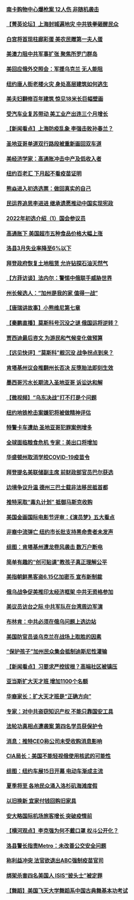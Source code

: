 #### [南卡购物中心爆枪案 12人伤 非随机袭击](../pages/nsc412/n13713383.md) 
#### [【菁英论坛】上海封城遍地灾 中共铁拳砸醒民众](../pages/nsc412/n13713359.md) 
#### [白宫将首现柱廊彩蛋 美农民赠第一夫人蛋](../pages/nsc412/n13713313.md) 
#### [美澳力阻中共军事扩张 聚焦所罗门群岛](../pages/nsc412/n13713328.md) 
#### [美回应俄外交照会：军援乌克兰 无人能阻](../pages/nsc412/n13713168.md) 
#### [纽约唐人街老楼火灾 身处高层建筑如何逃生](../pages/nsc412/n13712851.md) 
#### [美夫妇翻修百年建筑 惊见18米长巨幅壁画](../pages/nsc412/n13712932.md) 
#### [受汽车业复苏带动 美工业产出连三个月增长](../pages/nsc412/n13712990.md) 
#### [【新闻看点】上海防疫乱象 李强击败孙春兰？](../pages/nsc412/n13712715.md) 
#### [圣地亚哥单道双行路段被重新画回双车道](../pages/nsc412/n13712741.md) 
#### [美经济学家：高通胀冲击中产及低收入者](../pages/nsc412/n13712803.md) 
#### [纽约百老汇 下月起不看疫苗证明](../pages/nsc412/n13712854.md) 
#### [熊焱进入初选选票：做回真实的自己](../pages/nsc412/n13712874.md) 
#### [民运界追思李进进  继承遗愿推动中国实现宪政](../pages/nsc412/n13712669.md) 
#### [2022年初选介绍（1）国会参议员](../pages/nsc412/n13712858.md) 
#### [高通胀下 美国超市五种食品价格大幅上涨](../pages/nsc412/n13712779.md) 
#### [洛县3月失业率降至6%以下](../pages/nsc412/n13712818.md) 
#### [拜登政府恢复土地租赁 允许钻探石油天然气](../pages/nsc412/n13712742.md) 
#### [【方菲访谈】法内尔：警惕中俄联手威胁世界](../pages/nsc412/n13712693.md) 
#### [州长候选人：“加州是我的家 值得一战”](../pages/nsc412/n13712780.md) 
#### [【唐瑞讲故事】小熊维尼第七章](../pages/nsc412/n13712765.md) 
#### [【秦鹏直播】莫斯科号沉没之谜 俄国运将逆转？](../pages/nsc412/n13712739.md) 
#### [贾西迪最后咨文 为游民和气候变化做预算](../pages/nsc412/n13712759.md) 
#### [【远见快评】“莫斯科”舰沉没 战争拐点到来？](../pages/nsc412/n13712736.md) 
#### [肯塔基州议会推翻州长否决 反堕胎法即刻生效](../pages/nsc412/n13712681.md) 
#### [墨西哥污水长期流入圣地亚哥 诉讼达和解](../pages/nsc412/n13712726.md) 
#### [【微视频】“乌东决战”打不打是个问题](../pages/nsc412/n13712496.md) 
#### [纽约地铁枪击案嫌犯将被做精神评估](../pages/nsc412/n13712142.md) 
#### [特警卡车遭劫 圣地亚哥犯罪案例增多](../pages/nsc412/n13712718.md) 
#### [全球面临粮食危机 专家：美出口将增加](../pages/nsc412/n13711054.md) 
#### [华盛顿州取消学校COVID-19疫苗令](../pages/nsc412/n13712672.md) 
#### [拜登提名美联储副主席 前财政部官员巴尔获选](../pages/nsc412/n13712519.md) 
#### [边境争议升温 德州三巴士载非法移民抵首都](../pages/nsc412/n13712652.md) 
#### [推特采取“毒丸计划” 抵御马斯克收购](../pages/nsc412/n13712657.md) 
#### [美国金画国际电影节评审：《演员梦》五大看点](../pages/nsc412/n13710351.md) 
#### [非裔中流弹亡 纽约市长批支持黑命贵者未发声](../pages/nsc412/n13712155.md) 
#### [组图：肯塔基州遭龙卷风袭击 数万户断电](../pages/nsc412/n13712292.md) 
#### [简单有趣的“创可贴课”教孩子真正理解公平](../pages/nsc412/n13712170.md) 
#### [美指朝鲜黑客盗6.15亿加密币 宣布新制裁](../pages/nsc412/n13712532.md) 
#### [俄乌战争促美推印太经济框架 中共无资格参加](../pages/nsc412/n13712540.md) 
#### [美议员访台之际 中共军队在台湾周边军演](../pages/nsc412/n13712380.md) 
#### [布林肯：中共必须在俄乌问题上选边站](../pages/nsc412/n13712338.md) 
#### [美国防官员谈乌克兰在战场上取胜的因素](../pages/nsc412/n13712225.md) 
#### [“保护孩子”加州民众集会抵制迪斯尼性灌输](../pages/nsc412/n13712054.md) 
#### [【新闻看点】习要求严控拔根？高端社区被镇压](../pages/nsc412/n13711686.md) 
#### [亚当斯扩大天才班 增加1100个名额](../pages/nsc412/n13711926.md) 
#### [华裔家长：扩大天才班是“正确方向”](../pages/nsc412/n13712144.md) 
#### [专家：对中共盗窃知识产权 不能只靠国安工具](../pages/nsc412/n13712088.md) 
#### [法轮功真相点遭袭案 第四名学员获保护令](../pages/nsc412/n13712120.md) 
#### [消息：推特CEO称公司未受收购消息影响](../pages/nsc412/n13712001.md) 
#### [CIA局长：美国不能轻视俄使用核武的可能性](../pages/nsc412/n13711964.md) 
#### [组图：纽约车展15日开幕 电动车渐成主流](../pages/nsc412/n13711705.md) 
#### [夏季将至 各地民众涌入洛杉矶海滩度假](../pages/nsc412/n13712013.md) 
#### [以旧换新 宜家付钱回购旧家具](../pages/nsc412/n13712010.md) 
#### [安大略国际机场旅客增长 突破疫情前](../pages/nsc412/n13712000.md) 
#### [【横河观点】李克强为何不戴口罩 权斗公开化？](../pages/nsc412/n13711949.md) 
#### [洛县警长指责Metro：未改善公交安全问题](../pages/nsc412/n13711995.md) 
#### [称利益冲突 法官欲退出ABC强制疫苗官司](../pages/nsc412/n13711985.md) 
#### [绑架杀害四名美国人 ISIS“披头士”被定罪](../pages/nsc412/n13711954.md) 
#### [【舞蹈】美国飞天大学舞蹈系中国古典舞基本功考试](../pages/nsc412/n13711987.md) 
